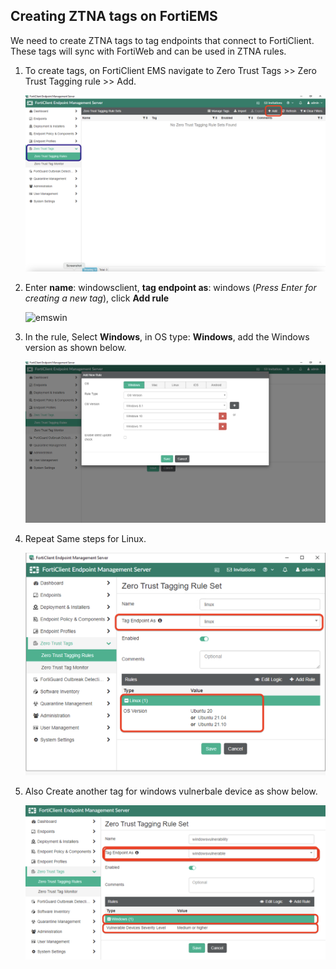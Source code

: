 ## Creating ZTNA tags on FortiEMS

We need to create ZTNA tags to tag endpoints that connect to FortiClient. These tags will sync with FortiWeb and can be used in ZTNA rules. 

1. To create tags, on FortiClient EMS navigate to Zero Trust Tags >> Zero Trust Tagging rule >> Add. 

    ![emstags](../images/ztnatags-01.jpg)

2. Enter **name**: windowsclient, **tag endpoint as**: windows (_Press Enter for creating a new tag_), click **Add rule**

    ![emswin](../images/ztnatags-02.jpg)

3. In the rule, Select **Windows**, in OS type: **Windows**, add the Windows version as shown below. 

    ![emswindows](../images/ztnatags-03.jpg)

4. Repeat Same steps for Linux. 

    ![emslinux](../images/ztnatags-04.jpg)

5. Also Create another tag for windows vulnerbale device as show below. 

    ![emswinvulnerable](../images/ztnatags-05.jpg) 
